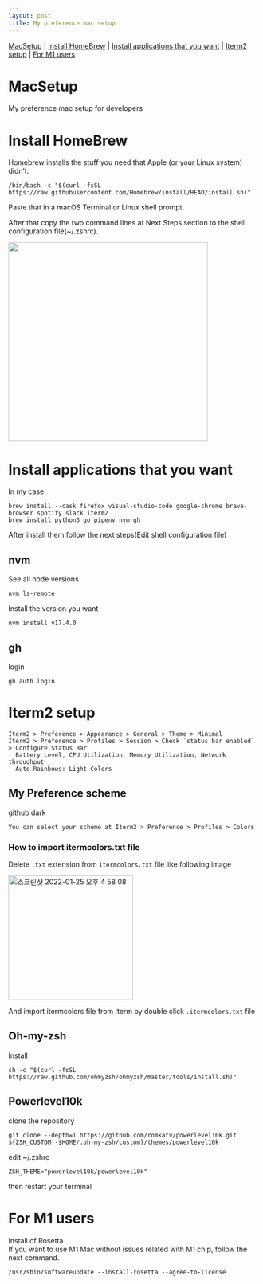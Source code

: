 ```yaml
---
layout: post
title: My preference mac setup
---
```


[MacSetup](#MacSetup) | [Install HomeBrew](#Install-HomeBrew) | [Install applications that you want](#Install-applications-that-you-want) | [Iterm2 setup](#Iterm2-setup) | [For M1 users](#For-M1-users)

# MacSetup

My preference mac setup for developers

# Install HomeBrew

Homebrew installs the stuff you need that Apple (or your Linux system) didn’t.

```
/bin/bash -c "$(curl -fsSL https://raw.githubusercontent.com/Homebrew/install/HEAD/install.sh)"
```

Paste that in a macOS Terminal or Linux shell prompt.

After that copy the two command lines at Next Steps section to the shell configuration file(~/.zshrc).

<div>
<img src="https://user-images.githubusercontent.com/34573243/150907647-bcc099ba-11f0-403b-bd00-9e8d7b3f07b9.png" width=400 />
</div>

# Install applications that you want

In my case

```
brew install --cask firefox visual-studio-code google-chrome brave-browser spotify slack iterm2
brew install python3 go pipenv nvm gh
```

After install them follow the next steps(Edit shell configuration file)

## nvm

See all node versions

```
nvm ls-remote
```

Install the version you want

```
nvm install v17.4.0
```

## gh

login

```
gh auth login
```

# Iterm2 setup

```
Iterm2 > Preference > Appearance > General > Theme > Minimal
Iterm2 > Preference > Profiles > Session > Check `status bar enabled` > Configure Status Bar
  Battery Level, CPU Utilization, Memory Utilization, Network throughput
  Auto-Rainbows: Light Colors
```

## My Preference scheme

[github dark](https://raw.githubusercontent.com/mbadolato/iTerm2-Color-Schemes/master/schemes/GitHub%20Dark.itermcolors)

```
You can select your scheme at Iterm2 > Preference > Profiles > Colors
```

### How to import itermcolors.txt file

Delete `.txt` extension from `itermcolors.txt` file like following image

  <div>
  <img width="250" alt="스크린샷 2022-01-25 오후 4 58 08" src="https://user-images.githubusercontent.com/34573243/150935352-496b55ec-b927-4ab7-ba62-bef1f6ea38d8.png">
  </div>
  
  And import itermcolors file from Iterm by double click `.itermcolors.txt` file 
  
  ## Oh-my-zsh
  Install
  ```
  sh -c "$(curl -fsSL https://raw.github.com/ohmyzsh/ohmyzsh/master/tools/install.sh)"
  ```
  
  ## Powerlevel10k
  clone the repository
  ```
  git clone --depth=1 https://github.com/romkatv/powerlevel10k.git ${ZSH_CUSTOM:-$HOME/.oh-my-zsh/custom}/themes/powerlevel10k
  ```
  
  edit ~/.zshrc
  ```
  ZSH_THEME="powerlevel10k/powerlevel10k"
  ```
  
  then restart your terminal
  
  # For M1 users
  Install of Rosetta<br />
  If you want to use M1 Mac without issues related with M1 chip, follow the next command.
  ```
  /usr/sbin/softwareupdate --install-rosetta --agree-to-license
  ```
